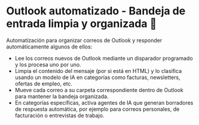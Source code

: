# Outlook automatizado - Bandeja de entrada limpia y organizada 📧

Automatización para organizar correos de Outlook y responder automáticamente algunos de ellos:

- Lee los correos nuevos de Outlook mediante un disparador programado y los procesa uno por uno.
- Limpia el contenido del mensaje (por si está en HTML) y lo clasifica usando un modelo de IA en categorías como facturas, newsletters, ofertas de empleo, etc.
- Mueve cada correo a su carpeta correspondiente dentro de Outlook para mantener la bandeja organizada.
- En categorías específicas, activa agentes de IA que generan borradores de respuesta automática, por ejemplo para correos personales, de facturación o entrevistas de trabajo.
